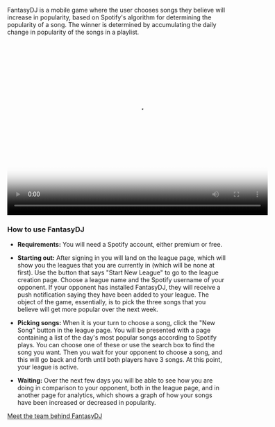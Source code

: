 FantasyDJ is a mobile game where the user chooses songs they believe will increase in popularity, based
on Spotify's algorithm for determining the popularity of a song. The winner is determined by accumulating
the daily change in popularity of the songs in a playlist.

<center>
<video src="FantasyDJ.mp4" align="center" poster="poster.png" width="600" height="400" controls preload></video>
</center>

### How to use FantasyDJ

* **Requirements:** You will need a Spotify account, either premium or free. 

* **Starting out:** After signing in you will land on the league page, which will show you the leagues that you
  are currently in (which will be none at first). Use the button that says "Start New League" to go to the league
  creation page. Choose a league name and the Spotify username of your opponent. If your opponent has installed
  FantasyDJ, they will receive a push notification saying they have been added to your league. The object of the
  game, essentially, is to pick the three songs that you believe will get more popular over the next week.
  
* **Picking songs:** When it is your turn to choose a song, click the "New Song" button in the league page.
  You will be presented with a page containing a list of the day's most popular songs according to Spotify plays.
  You can choose one of these or use the search box to find the song you want. Then you wait for your opponent
  to choose a song, and this will go back and forth until both players have 3 songs. At this point, your league
  is active. 
  
* **Waiting:** Over the next few days you will be able to see how you are doing in comparison to your opponent,
  both in the league page, and in another page for analytics, which shows a graph of how your songs have been 
  increased or decreased in popularity.
  
[Meet the team behind FantasyDJ](about.md)
